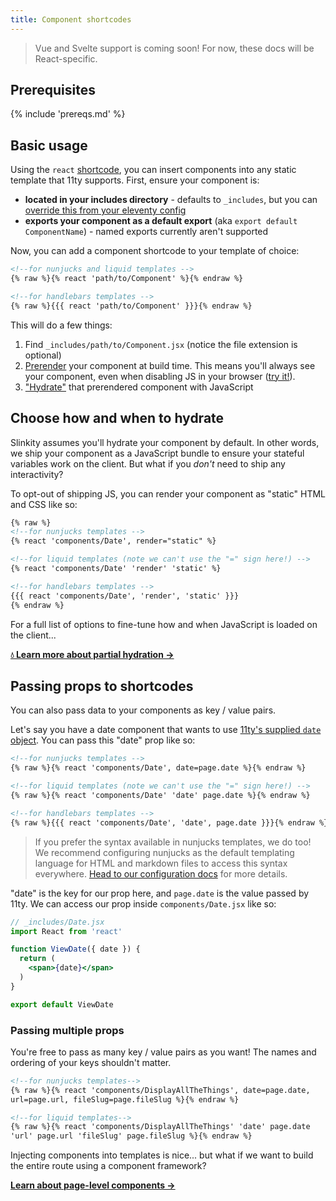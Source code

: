 ```yaml
---
title: Component shortcodes
---
```


> Vue and Svelte support is coming soon! For now, these docs will be React-specific.

## Prerequisites

{% include 'prereqs.md' %}

## Basic usage

Using the `react` [shortcode](https://www.11ty.dev/docs/shortcodes/), you can insert components into any static template that 11ty supports. First, ensure your component is:
- **located in your includes directory** - defaults to `_includes`, but you can [override this from your eleventy config](https://www.11ty.dev/docs/config/#directory-for-includes)
- **exports your component as a default export** (aka `export default ComponentName`) - named exports currently aren't supported

Now, you can add a component shortcode to your template of choice:

```html
<!--for nunjucks and liquid templates -->
{% raw %}{% react 'path/to/Component' %}{% endraw %}

<!--for handlebars templates --> 
{% raw %}{{{ react 'path/to/Component' }}}{% endraw %}
```

This will do a few things:
1. Find `_includes/path/to/Component.jsx` (notice the file extension is optional)
2. [Prerender](https://jamstack.org/glossary/pre-render/) your component at build time. This means you'll always see your component, even when disabling JS in your browser ([try it!](https://developer.chrome.com/docs/devtools/javascript/disable/)).
3. ["Hydrate"](/docs/partial-hydration/) that prerendered component with JavaScript

## Choose how and when to hydrate

Slinkity assumes you'll hydrate your component by default. In other words, we ship your component as a JavaScript bundle to ensure your stateful variables work on the client. But what if you _don't_ need to ship any interactivity?

To opt-out of shipping JS, you can render your component as "static" HTML and CSS like so:

```html
{% raw %}
<!--for nunjucks templates -->
{% react 'components/Date', render="static" %}

<!--for liquid templates (note we can't use the "=" sign here!) -->
{% react 'components/Date' 'render' 'static' %}

<!--for handlebars templates --> 
{{{ react 'components/Date', 'render', 'static' }}}
{% endraw %}
```

For a full list of options to fine-tune how and when JavaScript is loaded on the client...

**[💧 Learn more about partial hydration →](/docs/partial-hydration)**

## Passing props to shortcodes

You can also pass data to your components as key / value pairs.

Let's say you have a date component that wants to use [11ty's supplied `date` object](https://www.11ty.dev/docs/data-eleventy-supplied/). You can pass this "date" prop like so:

```html
<!--for nunjucks templates -->
{% raw %}{% react 'components/Date', date=page.date %}{% endraw %}

<!--for liquid templates (note we can't use the "=" sign here!) -->
{% raw %}{% react 'components/Date' 'date' page.date %}{% endraw %}

<!--for handlebars templates --> 
{% raw %}{{{ react 'components/Date', 'date', page.date }}}{% endraw %}
```

> If you prefer the syntax available in nunjucks templates, we do too! We recommend configuring nunjucks as the default templating language for HTML and markdown files to access this syntax everywhere. [Head to our configuration docs](/docs/config/#11ty's-.eleventy.js) for more details.

"date" is the key for our prop here, and `page.date` is the value passed by 11ty. We can access our prop inside `components/Date.jsx` like so:

```jsx
// _includes/Date.jsx
import React from 'react'

function ViewDate({ date }) {
  return (
    <span>{date}</span>
  )
}

export default ViewDate
```

### Passing multiple props

You're free to pass as many key / value pairs as you want! The names and ordering of your keys shouldn't matter.

```html
<!--for nunjucks templates-->
{% raw %}{% react 'components/DisplayAllTheThings', date=page.date,
url=page.url, fileSlug=page.fileSlug %}{% endraw %}

<!--for liquid templates-->
{% raw %}{% react 'components/DisplayAllTheThings' 'date' page.date
'url' page.url 'fileSlug' page.fileSlug %}{% endraw %}
```

Injecting components into templates is nice... but what if we want to build the entire route using a component framework?

**[Learn about page-level components →](/docs/component-pages-layouts)**